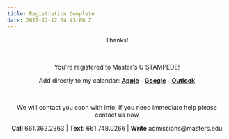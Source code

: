 ```yaml
---
title: Registration Complete
date: 2017-12-12 04:43:00 Z
---
```


<p style="text-align: center;">Thanks!</p>
<p style="text-align: center;"> </p>
<p style="text-align: center;">You're registered to Master's U STAMPEDE!</p>
<p style="text-align: center;">Add directly to my calendar: <strong><a href="https://masters.360alumni.com/events/calendar-export/3907">Apple</a> - <a href="http://www.google.com/calendar/event?action=TEMPLATE&text=Mustang%20Stampede&details=Bring%20the%20family%20to%20cheer%20on%20the%20Mustangs%20as%20Men%26%2339%3Bs%20%26amp%3B%20Women%26%2339%3Bs%20Basketball%20compete%20against%20Westmont.%20Come%20early%20for%20family-friendly%20activities%20and%20BBQ%20with%20the%20rest%20of%20the%20Mustang%20fans.%26nbsp%3B&dates=20180120T233000Z/20180121T050000Z&location=The%20Master%27s%20University">Google</a> - <a href="https://masters.360alumni.com/events/calendar-export/3907">Outlook</a></strong></p>
<p style="text-align: center;"> </p>
<p style="text-align: center;">We will contact you soon with info, if you need immediate help please contact us now</p>
<p style="text-align: center;"><strong>Call</strong> 661.362.2363 | <strong>Text</strong>: 661.748.0266 | <strong>Write</strong> admissions@masters.edu</p>